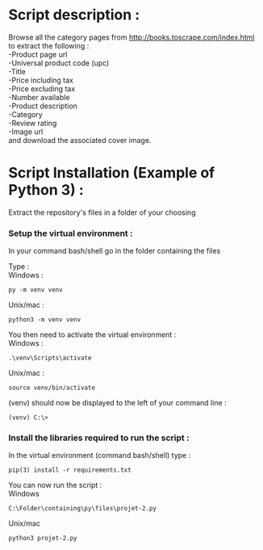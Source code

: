 # Script description :

Browse all the category pages from http://books.toscrape.com/index.html to extract the following :  
-Product page url  
-Universal product code (upc)  
-Title  
-Price including tax  
-Price excluding tax  
-Number available  
-Product description  
-Category  
-Review rating  
-Image url  
and download the associated cover image.



# Script Installation (Example of Python 3) :


Extract the repository's files in a folder of your choosing

### Setup the virtual environment :


In your command bash/shell go in the folder containing the files

Type :  
Windows :
```
py -m venv venv
```
Unix/mac :
```
python3 -m venv venv
```


You then need to activate the virtual environment :  
Windows :
```
.\venv\Scripts\activate
```
Unix/mac :  
```
source venv/bin/activate
```
(venv) should now be displayed to the left of your command line :
```
(venv) C:\>
```

### Install the libraries required to run the script :

In the virtual environment (command bash/shell) type : 
```
pip(3) install -r requirements.txt
```



You can now run the script :  
Windows
```
C:\Folder\containing\py\files\projet-2.py

```
Unix/mac
```
python3 projet-2.py
```